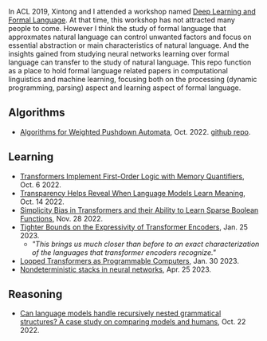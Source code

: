 
In ACL 2019, Xintong and I attended a workshop named [Deep Learning and Formal Language](https://sites.google.com/view/delfol-workshop-acl19).
At that time, this workshop has not attracted many people to come.
However I think the study of formal language that approxmates natural language can control unwanted factors and focus on essential abstraction or main characteristics of natural language.
And the insights gained from studying neural networks learning over formal language can transfer to the study of natural language.
This repo function as a place to hold formal language related papers in computational linguistics and machine learning, focusing both on the processing (dynamic programming, parsing) aspect and learning aspect of formal language.

## Algorithms

- [Algorithms for Weighted Pushdown Automata](https://arxiv.org/pdf/2210.06884.pdf), Oct. 2022. [github repo](https://github.com/rycolab/wpda).

## Learning

- [Transformers Implement First-Order Logic with Memory Quantifiers](https://arxiv.org/pdf/2210.02671.pdf), Oct. 6 2022.
- [Transparency Helps Reveal When Language Models Learn Meaning](https://arxiv.org/pdf/2210.07468.pdf), Oct. 14 2022.
- [Simplicity Bias in Transformers and their Ability to Learn Sparse Boolean Functions](https://arxiv.org/pdf/2211.12316.pdf), Nov. 28 2022.
- [Tighter Bounds on the Expressivity of Transformer Encoders](https://arxiv.org/pdf/2301.10743.pdf), Jan. 25 2023.
  - _"This brings us much closer than before to an exact characterization of the languages that transformer encoders recognize."_
- [Looped Transformers as Programmable Computers](https://arxiv.org/pdf/2301.13196.pdf), Jan. 30 2023.
- [Nondeterministic stacks in neural networks](https://arxiv.org/pdf/2304.12955.pdf), Apr. 25 2023.

## Reasoning

- [Can language models handle recursively nested grammatical structures? A case study on comparing models and humans](https://arxiv.org/abs/2210.15303), Oct. 22 2022.
